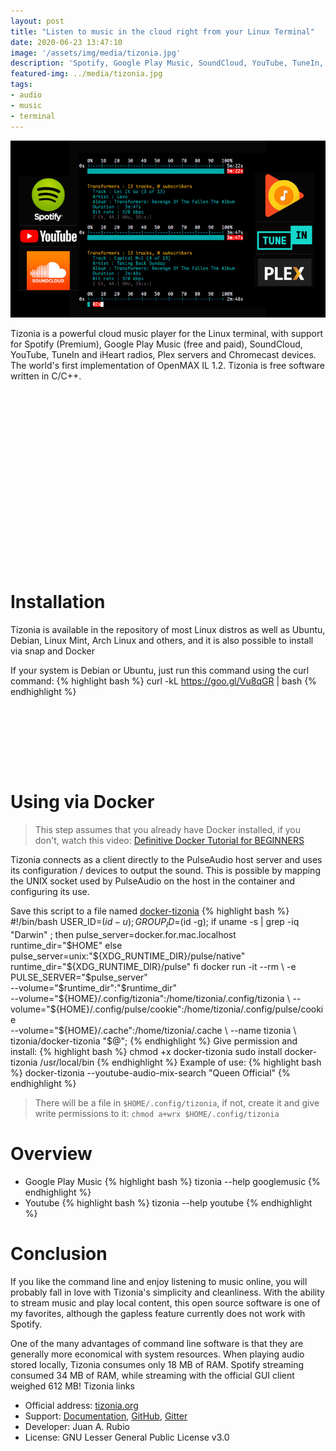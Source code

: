 ```yaml
---
layout: post
title: "Listen to music in the cloud right from your Linux Terminal"
date: 2020-06-23 13:47:10
image: '/assets/img/media/tizonia.jpg'
description: 'Spotify, Google Play Music, SoundCloud, YouTube, TuneIn, iHeartRadio, Plex and Chromecast.'
featured-img: ../media/tizonia.jpg
tags:
- audio
- music
- terminal
---
```


![Listen to music in the cloud right from your Linux Terminal](/assets/img/media/tizonia.jpg)

Tizonia is a powerful cloud music player for the Linux terminal, with support for Spotify (Premium), Google Play Music (free and paid), SoundCloud, YouTube, TuneIn and iHeart radios, Plex servers and Chromecast devices. The world's first implementation of OpenMAX IL 1.2. Tizonia is free software written in C/C++.

<!-- QUADRADO -->
<script async src="//pagead2.googlesyndication.com/pagead/js/adsbygoogle.js"></script>
<ins class="adsbygoogle"
style="display:inline-block;width:336px;height:280px"
data-ad-client="ca-pub-2838251107855362"
data-ad-slot="5351066970"></ins>
<script>
(adsbygoogle = window.adsbygoogle || []).push({});
</script>

# Installation

Tizonia is available in the repository of most Linux distros as well as Ubuntu, Debian, Linux Mint, Arch Linux and others, and it is also possible to install via snap and Docker

If your system is Debian or Ubuntu, just run this command using the curl command:
{% highlight bash %}
curl -kL https://goo.gl/Vu8qGR | bash
{% endhighlight %}

<!-- LISTA MIN -->
<script async src="//pagead2.googlesyndication.com/pagead/js/adsbygoogle.js"></script>
<ins class="adsbygoogle"
style="display:inline-block;width:730px;height:95px"
data-ad-client="ca-pub-2838251107855362"
data-ad-slot="5351066970"></ins>
<script>
(adsbygoogle = window.adsbygoogle || []).push({});
</script>

# Using via Docker
> This step assumes that you already have Docker installed, if you don't, watch this video: [Definitive Docker Tutorial for BEGINNERS](https://en.terminalroot.com.br/definitive-docker-tutorial-for-beginners-ubuntu/)

Tizonia connects as a client directly to the PulseAudio host server and uses its configuration / devices to output the sound. This is possible by mapping the UNIX socket used by PulseAudio on the host in the container and configuring its use.

Save this script to a file named [docker-tizonia](https://github.com/tizonia/docker-tizonia)
{% highlight bash %}
#!/bin/bash
USER_ID=$(id -u);
GROUP_ID=$(id -g);
if uname -s | grep -iq "Darwin" ; then
  pulse_server=docker.for.mac.localhost
  runtime_dir="$HOME"
else
  pulse_server=unix:"${XDG_RUNTIME_DIR}/pulse/native"
  runtime_dir="${XDG_RUNTIME_DIR}/pulse"
fi
docker run -it --rm \
    -e PULSE_SERVER="$pulse_server" \
    --volume="$runtime_dir":"$runtime_dir" \
    --volume="${HOME}/.config/tizonia":/home/tizonia/.config/tizonia \
    --volume="${HOME}/.config/pulse/cookie":/home/tizonia/.config/pulse/cookie \
    --volume="${HOME}/.cache":/home/tizonia/.cache \
    --name tizonia \
    tizonia/docker-tizonia "$@";
{% endhighlight %}
Give permission and install:
{% highlight bash %}
chmod +x docker-tizonia
sudo install docker-tizonia /usr/local/bin
{% endhighlight %}
Example of use:
{% highlight bash %}
docker-tizonia --youtube-audio-mix-search "Queen Official"
{% endhighlight %}

<!-- RETANGULO LARGO 2 -->
<script async src="//pagead2.googlesyndication.com/pagead/js/adsbygoogle.js"></script>
<ins class="adsbygoogle"
style="display:block; text-align:center;"
data-ad-layout="in-article"
data-ad-format="fluid"
data-ad-client="ca-pub-2838251107855362"
data-ad-slot="8549252987"></ins>
<script>
(adsbygoogle = window.adsbygoogle || []).push({});
</script>

> There will be a file in `$HOME/.config/tizonia`, if not, create it and give write permissions to it: `chmod a+wrx $HOME/.config/tizonia`

# Overview
+ Google Play Music
{% highlight bash %}
tizonia --help googlemusic
{% endhighlight %}
+ Youtube
{% highlight bash %}
tizonia --help youtube
{% endhighlight %}

# Conclusion

If you like the command line and enjoy listening to music online, you will probably fall in love with Tizonia's simplicity and cleanliness. With the ability to stream music and play local content, this open source software is one of my favorites, although the gapless feature currently does not work with Spotify.

One of the many advantages of command line software is that they are generally more economical with system resources. When playing audio stored locally, Tizonia consumes only 18 MB of RAM. Spotify streaming consumed 34 MB of RAM, while streaming with the official GUI client weighed 612 MB!
Tizonia links

+ Official address: [tizonia.org](https://tizonia.org/)
+ Support: [Documentation](https://docs.tizonia.org/), [GitHub](https://github.com/tizonia/tizonia-openmax-il), [Gitter](https://gitter.im/tizonia/Lobby)
+ Developer: Juan A. Rubio
+ License: GNU Lesser General Public License v3.0


